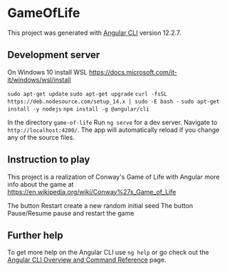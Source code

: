 # GameOfLife

This project was generated with [Angular CLI](https://github.com/angular/angular-cli) version 12.2.7.

## Development server

On Windows 10 install WSL https://docs.microsoft.com/it-it/windows/wsl/install

`sudo apt-get update`
`sudo apt-get upgrade`
`curl -fsSL https://deb.nodesource.com/setup_14.x | sudo -E bash -`
`sudo apt-get install -y nodejs`
`npm install -g @angular/cli`

In the directory `game-of-life` Run `ng serve` for a dev server. Navigate to `http://localhost:4200/`. The app will automatically reload if you change any of the source files.

## Instruction to play
This project is a realization of Conway's Game of Life with Angular 
more info about the game at https://en.wikipedia.org/wiki/Conway%27s_Game_of_Life

The button Restart create a new random initial seed
The button Pause/Resume pause and restart the game

## Further help

To get more help on the Angular CLI use `ng help` or go check out the [Angular CLI Overview and Command Reference](https://angular.io/cli) page.

